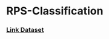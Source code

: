 # RPS-Classification

<h3><a href='https://github.com/dicodingacademy/assets/releases/download/release/rockpaperscissors.zip'> Link Dataset </a> </h3>
